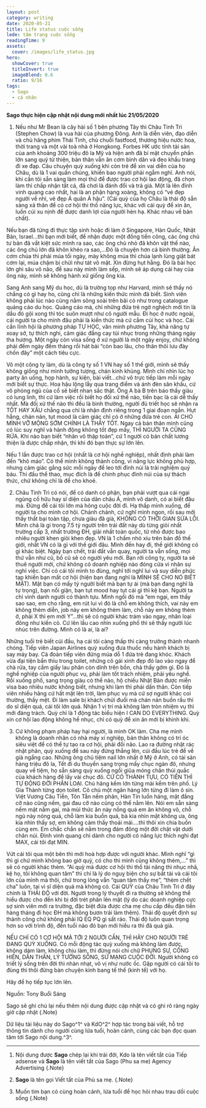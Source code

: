 ```yaml
---
layout: post
category: writing
date: 2020-05-21
title: Life status cuộc sống
lede: tâm trạng cuộc sống
readingTime: 9
assets:
  cover: /images/life_status.jpg
hero:
  showCover: true
  titleInvert: true
  imageBlend: 0.6
  ratio: 9/16
tags:
  - Sago
  - cá nhân
---
```

**Sago thực hiện cập nhật nội dung mới nhất lúc 21/05/2020**

1. Nếu như Mr Bean là cây hài số 1 bên phương Tây thì Châu Tinh Trì (Stephen Chow) là vua hài của phương Đông. Anh là diễn viên, đạo diễn và chủ hãng phim Thái Tinh, chủ chuỗi fastfood, thương hiệu nước hoa, thời trang và một vài toà nhà ở Hongkong. Forbes HK ước tính tài sản của anh khoảng 300 triệu đô la Mỹ và hiện anh đã bí mật chuyển phần lớn sang quỹ từ thiện, bản thân vẫn ăn cơm bình dân và đeo khẩu trang đi xe đạp. Câu chuyện quỳ xuống khi còn trẻ để xin vai diễn của họ Châu, dù là 1 vai quần chúng, khiến bao người phải ngẫm nghĩ. Anh nói, khi cần tôi sẵn sàng làm mọi thứ để được trao cơ hội lao động, đã chọn làm thì chấp nhận tất cả, đã chơi là đánh đổi và trả giá. Một là lên đỉnh vinh quang cao nhất, hai là an phận hạng xoàng, không có “vẻ đẹp người về nhì, vẻ đẹp Á quân Á hậu”. (Cái quỳ của họ Châu là thái độ sẵn sàng xả thân để có cơ hội thi thố năng lực, khác với cái quỳ để xin ăn, luồn cúi xu nịnh để được danh lợi của người hèn hạ. Khác nhau về bản chất).

<Media ratio="844/1500" image="/images/life_status.jpg"/>

Nếu bạn đã từng đi thực tập sinh hoặc đi làm ở Singapore, Hàn Quốc, Nhật Bản, Israel…thì bạn mới biết, để nhận được một đồng tiền công, các ông chủ tư bản đã vắt kiệt sức mình ra sao, các ông chủ nhỏ đã khôn vặt thế nào, các ông chủ lớn đã khôn khéo ra sao,…Đó là chuyện hơn cả bình thường. Ăn cơm chúa thì phải múa tối ngày, mày không múa thì chúa lạnh lùng giật bát cơm lại, múa chậm bị chửi như tát vô mặt. Xin đừng hụt hẫng. Đó là bài học lớn ghi sâu vô não, để sau này mình làm sếp, mình sẽ áp dụng cái hay của ông này, mình sẽ không hành xử giống ông kia.

Sang Anh sang Mỹ du học, dù là trường top như Harvard, mình sẽ thấy nó chẳng có gì hay ho, cũng chỉ là những kiến thức mình đã biết. Sinh viên không phải lúc nào cũng nằm sõng soài trên bãi cỏ như trong catalogue quảng cáo du học. Quảng cáo mà, chỉ những đứa trẻ ngờ nghệch mới tin là dầu đó gội xong thì tóc suôn mượt như cô người mẫu. Đi học ở nước ngoài, cái người ta cho mình đâu phải là kiến thức mà cứ cắm cúi học và học. Cái cần lĩnh hội là phương pháp TỰ HỌC, văn minh phương Tây, khả năng tự xoay sở, tự thích nghi, cảm giác đắng cay tủi nhục trong những tháng ngày tha hương. Một ngày còn visa sống ở xứ người là một ngày enjoy, chứ không phải đếm ngày đếm tháng rồi hát bài “còn bao lâu, cho thân thôi lưu đày chốn đây” một cách tiêu cực.

Vô một công ty làm, dù là công ty số 1 VN hay số 1 thế giới, mình sẽ thấy không giống như mình tưởng tượng, chán kinh khủng. Mình chỉ nhìn lúc họ party ăn uống, họp hành, sự kiện, bài viết…chứ vô trực tiếp làm mỗi ngày mới biết sự thực. Hoa hậu lộng lẫy qua trang điểm và ánh đèn sân khấu, cứ vô phòng ngủ của cổ sẽ biết nhan sắc thật. Ông A bà B trên báo thấy giàu có lung linh, thì cứ làm việc rồi biết họ đối xử thế nào, tiền bạc là cái dễ thấy nhất. Mà đối xử thế nào thì đều là bình thường, người đủ triết học sẽ nhận ra TỐT HAY XẤU chẳng qua chỉ là nhận định riêng trong 1 giai đoạn ngắn. Hụt hẫng, chán nản, tụt mood là cảm giác chỉ có ở những đứa trẻ con. AI CHO MÌNH VỠ MỘNG SỚM CHÍNH LÀ THẦY TỐT. Ngay cả bản thân mình cũng có lúc suy nghĩ và hành động không tốt đẹp mấy, THÌ NGƯỜI TA CŨNG RỨA. Khi nào bạn biết “nhân vô thập toàn”, cứ 1 người có bản chất lương thiện là được chấp nhận, thì khi đó bạn thực sự lớn lên.

Nếu 1 lần được trao cơ hội (nhất là cơ hội nghề nghiệp), nhất định phải làm đến “khô máo”. Có thể mình không thành công, vì năng lực không phù hợp, nhưng cảm giác gắng sức mỗi ngày để leo tới đỉnh núi là trải nghiệm quý báu. Thi đấu thể thao, mục đích là để chinh phục đỉnh núi của sự thách thức, chứ không chỉ là để cho khoẻ.

2. Châu Tinh Trì có nói, để có danh có phận, bạn phải vượt qua cái ngại ngùng cố hữu hay sĩ diện của dân châu Á, mình vô danh, có ai biết đâu mà. Đừng để cái tôi lớn mà hỏng cuộc đời đi. Hạ thấp mình xuống, để người ta cho mình cơ hội. Chảnh chảnh, cứ nghĩ mình ngon, rồi sau mới thấy thất bại toàn tập, chưa giàu đã già, KHÔNG CÓ THỜI GIAN SỬA LỖI. Mình chả là gì trong 7.5 tỷ người trên trái đất này dù từng giỏi nhất trường cấp 3, nhất trường ĐH, giải nhất toàn quốc, từ nhỏ được bao nhiêu người khen giỏi khen đẹp. VN là 1 chấm nhỏ xíu trên bản đồ thế giới, nhất VN có là gì với thế giới đâu. Mình đến hay đi, thế giới không có gì khác biệt. Ngày bạn chết, trái đất vẫn quay, người ta vẫn sống, mọi thứ vẫn như cũ, bồ cũ sẽ có người yêu mới. Bạn rời công ty, người ta sẽ thuê người mới, chứ không có doanh nghiệp nào đóng cửa vì nhân sự nghỉ việc. Chỉ có cái tôi mình to đùng, nghĩ tới nghĩ lui và suy diễn phức tạp khiến bạn mất cơ hội (hiện bạn đang nghĩ là MÌNH SẼ CHO NÓ BIẾT MẶT). Mặt bạn có mấy tỷ người biết mà bạn tự ái (mà bạn đang nghĩ là tự trọng), bạn nổi giận, bạn tụt mood hay tụt cái gì thì kệ bạn. Người ta chỉ vinh danh người có thành tựu. Mình ngồi đó mà “em ngại, em thấy sao sao, em cho rằng, em rút lui vì đó là chỗ em không thích, vai này em không thèm diễn, job này em không thèm làm, chỗ này em không thèm ở, phải X thì em mới Y”…thì sẽ có người khác trám vào ngay, nhân loại đông như kiến cỏ. Cứ lên lầu cao nhìn xuống phố thì sẽ thấy người lúc nhúc trên đường. Mình có là ai, là ai?

Những tuổi trẻ biết cúi đầu, hạ cái tôi càng thấp thì càng trưởng thành nhanh chóng. Tiếp viên Japan Airlines quỳ xuống đưa thuốc nếu hành khách bị say máy bay. Cả đoàn tiếp viên đứng múa dỗ 1 đứa trẻ đang khóc. Khách vừa đại tiện bẩn thỉu trong toilet, những cô gái xinh đẹp đó lao vào ngay để chà rửa, tay cầm giấy lau phân còn dính trên bồn, chả thấy gớm gì. Đó là nghề nghiệp của người phục vụ, phải làm tốt trách nhiệm, phải yêu nghề. Rồi xuống phố, sang trọng giàu có thế nào, hộ chiếu Nhật Bản được miễn visa bao nhiêu nước không biết, nhưng khi làm thì phải dấn thân. Còn tiếp viên nhiều hãng cứ hất mặt lên trời, làm phục vụ mà cứ sợ người khác coi thường, thấy mệt. Đi làm sale bị khách chửi đuổi mà chán nản buồn rầu thì do sĩ diện quá, cái tôi lớn quá. Nhận 1 vị trí mà không làm tròn nhiệm vụ thì mới đáng trách. Quỳ chỉ là 1 động tác biểu hiện I CAN DO EVERYTHING. Quỳ xin cơ hội lao động không hề nhục, chỉ có quỳ để xin ăn mới bị khinh khi.

3. Cứ không phạm pháp hay hại người, là mình OK làm. Cha mẹ mình không là doanh nhân có nhà máy xí nghiệp, bản thân không có trí óc siêu việt để có thể tự tạo ra cơ hội, phải đổi não. Lao ra đường nhặt rác nhặt phân, quỳ xuống để sau này đứng thẳng lên, cúi đầu lúc trẻ để về già ngẩng cao. Những ông chủ tiệm nail lớn nhất ở Mỹ ở Anh, có tài sản hàng triệu đô la, Tết đi du thuyền sang trọng mấy chục ngàn đô, nhưng quay về tiệm, họ sẵn sàng quỳ xuống ngồi giũa móng chân thúi quắc của khách hàng để lấy vài chục đô. CỨ CÓ THÀNH TỰU, CÓ TIỀN THÌ TỰ ĐỘNG ĐỜI PHÂN LOẠI. Chủ hãng kềm lớn từng mài kềm trên phố. Lý Gia Thành từng dọn toilet. Cô chủ một ngân hàng lớn từng đi làm ô sin. Việt Vương Câu Tiễn, Tôn Tẫn nếm phân, Hàn Tín luồn háng, mật đắng cỡ nào cũng nếm, gai đau cỡ nào cũng có thể nằm lên. Nói em sẵn sàng nếm mật nằm gai, mà mùi thức ăn này nồng quá em ăn không vô, chỗ ngủ này nóng quá, chỗ làm kia buồn quá, bà kia nhìn mặt không ưa, ông kia nhìn thấy sợ, em không cảm thấy thoải mái….thì thôi xin chia buồn cùng em. Em chắc chắn sẽ nằm trong đám đông một đời chật vật dưới chân núi. Đỉnh vinh quang chỉ dành cho người có năng lực thích nghi đạt MAX, cái tôi đạt MIN.

Vứt cái tôi qua một bên thì mới hoà hợp được với người khác. Mình nghĩ “gì thì gì chứ mình không bao giờ quỳ, có cho thì mình cũng không thèm,…” thì sẽ có người khác thèm. “Ai quỳ mà được cơ hội thi thố tài năng thì nhục nhã, kệ họ, tôi không quan tâm” thì chỉ là lý do nguỵ biện cho sự bất tài và cái tôi lớn của mình mà thôi, chứ trong lòng vẫn “quan tâm thấy mẹ”, “thèm chết cha” luôn, tại vì sĩ diện quá mà không có. Cái QUỲ của Châu Tinh Trì ở đây chính là THÁI ĐỘ với đời. Người trong lý thuyết đi ra thường sẽ không thể hiểu được cho đến khi bị đời trét phân lên mặt (lý do các doanh nghiệp cực sợ sinh viên mới ra trường, đặc biệt đứa được cha mẹ chu cấp đều đặn tiền hàng tháng đi học ĐH mà không bươn trải làm thêm). Thái độ quyết định sự thành công chứ không phải IQ EQ PQ gì sất ráo. Thái độ luôn quan trọng hơn so với trình độ, đến tuổi nào đó bạn mới hiểu ra thì đã quá già.

NẾU CHỈ CÓ 1 CƠ HỘI MÀ TỚI 2 NGƯỜI CẦN, THÌ HÃY CHO NGƯỜI TRẺ ĐANG QUỲ XUỐNG. Có mỗi động tác quỳ xuống mà không làm được, không dám làm, không chịu làm, thì đừng nói chi chữ PHỤNG SỰ, CỐNG HIẾN, DẤN THÂN, LÝ TƯỞNG SỐNG, SỨ MẠNG CUỘC ĐỜI. Người không có triết lý sống trên đời thì nhàn nhạt, vô vị như nước ốc. Gặp người có cái tôi to đùng thì thôi đừng bàn chuyện kinh bang tế thế (kinh tế) với họ.

Hãy để họ tiếp tục lớn lên.

Nguồn: Tony Buổi Sáng

Sago sẽ ghi chú lại nếu thêm nội dung được cập nhật và có ghi rõ ràng ngày giờ cập nhật {.Note}

Dữ liệu tài liệu này do Sago^1^ và KdO^2^ hợp tác trong bài viết, hỗ trợ thông tin dành cho người cùng lứa tuổi, hoàn cảnh, cùng các bạn đọc quan tâm tới Sago nội dung.^3^.

---

1. Nội dung được **Sago** chép lại khi trải đời, Kdo là tên viết tắt của Tiếp adsense và **Sago** là tên viết tắt của Sago (Phu sa me) Agency Advertising {.Note}

2. **Sago** là tên gọi Viết tắt của Phù sa mẹ. {.Note}

3. Muốn tìm bạn có cùng hoàn cảnh, lứa tuổi để học hỏi nhau trau dồi cuộc sống {.Note}

<script>
import Media from "../../src/components/Media";

export default {
  components: { Media }
}
</script>
